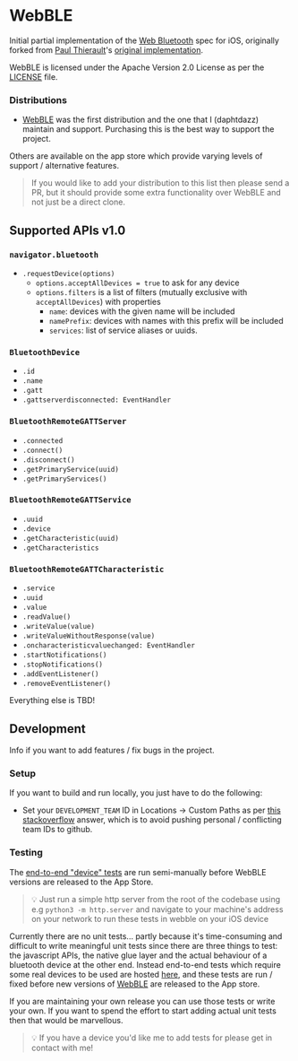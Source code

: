 # WebBLE

Initial partial implementation of the [Web Bluetooth](https://webbluetoothcg.github.io/web-bluetooth/) 
spec for iOS, originally forked from [Paul Thierault](https://github.com/pauljt)'s [original implementation](https://github.com/pauljt/BleBrowser).

WebBLE is licensed under the Apache Version 2.0 License as per the [LICENSE](LICENSE) file.

### Distributions

-  [WebBLE](https://apps.apple.com/gb/app/webble/id1193531073) was the first distribution and the one that I (daphtdazz) maintain and support. Purchasing this is the best way to support the project.

Others are available on the app store which provide varying levels of support / alternative features.

> If you would like to add your distribution to this list then please send a PR, but it should provide some extra functionality over WebBLE and not just be a direct clone.


## Supported APIs v1.0

### `navigator.bluetooth`

- `.requestDevice(options)`
  - `options.acceptAllDevices = true` to ask for any device
  - `options.filters` is a list of filters (mutually exclusive with `acceptAllDevices`) with properties
    - `name`: devices with the given name will be included
    - `namePrefix`: devices with names with this prefix will be included
    - `services`: list of service aliases or uuids.

### `BluetoothDevice`

- `.id`
- `.name`
- `.gatt`
- `.gattserverdisconnected: EventHandler`

### `BluetoothRemoteGATTServer`

- `.connected`
- `.connect()`
- `.disconnect()`
- `.getPrimaryService(uuid)`
- `.getPrimaryServices()`

### `BluetoothRemoteGATTService`

- `.uuid`
- `.device`
- `.getCharacteristic(uuid)`
- `.getCharacteristics`

### `BluetoothRemoteGATTCharacteristic`

- `.service`
- `.uuid`
- `.value`
- `.readValue()`
- `.writeValue(value)`
- `.writeValueWithoutResponse(value)`
- `.oncharacteristicvaluechanged: EventHandler`
- `.startNotifications()`
- `.stopNotifications()`
- `.addEventListener()`
- `.removeEventListener()`

Everything else is TBD!

## Development

Info if you want to add features / fix bugs in the project.

### Setup

If you want to build and run locally, you just have to do the following:

- Set your `DEVELOPMENT_TEAM` ID in Locations -> Custom Paths as per [this stackoverflow](https://stackoverflow.com/questions/39669661/how-to-prevent-xcode-8-from-saving-development-team-in-pbxproj/40424891#40424891) answer, which is to avoid pushing personal / conflicting team IDs to github. 

### Testing

The [end-to-end "device" tests](DeviceTests/) are run semi-manually before WebBLE versions are released to the App Store.

> 💡 Just run a simple http server from the root of the codebase using e.g `python3 -m http.server` and navigate to your machine's address on your network to run these tests in webble on your iOS device

Currently there are no unit tests... partly because it's time-consuming and difficult to write meaningful unit tests since there are three things to test: the javascript APIs, the native glue layer and the actual behaviour of a bluetooth device at the other end. Instead end-to-end tests which require some real devices to be used are hosted [here](https://www.greenparksoftware.co.uk/projects/webble/pucktest), and these tests are run / fixed before new versions of [WebBLE](https://apps.apple.com/gb/app/webble/id1193531073) are released to the App store.

If you are maintaining your own release you can use those tests or write your own. If you want to spend the effort to start adding actual unit tests then that would be marvellous.

> 💡 If you have a device you'd like me to add tests for please get in contact with me!
